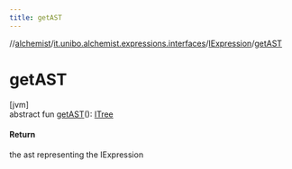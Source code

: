 ```yaml
---
title: getAST
---
```

//[alchemist](../../../index.html)/[it.unibo.alchemist.expressions.interfaces](../index.html)/[IExpression](index.html)/[getAST](get-a-s-t.html)



# getAST



[jvm]\
abstract fun [getAST](get-a-s-t.html)(): [ITree](../-i-tree/index.html)



#### Return



the ast representing the IExpression




